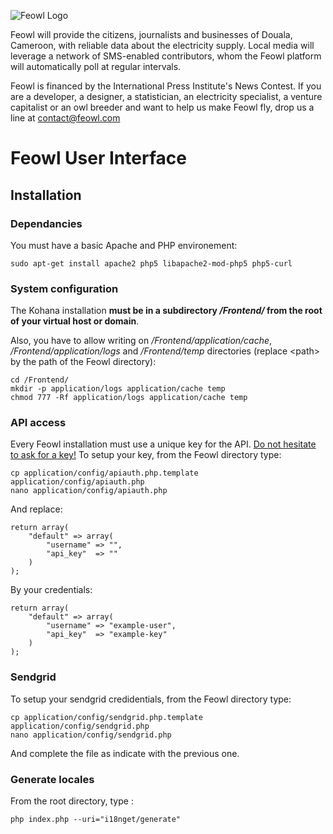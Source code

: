 ![Feowl Logo](http://www.feowl.com/comingsoon/assets/feowl_150px.png)

Feowl will provide the citizens, journalists and businesses of Douala, Cameroon, with reliable data about the electricity supply. Local media will leverage a network of SMS-enabled contributors, whom the Feowl platform will automatically poll at regular intervals.

Feowl is financed by the International Press Institute's News Contest.
If you are a developer, a designer, a statistician, an electricity specialist, a venture capitalist or an owl breeder and want to help us make Feowl fly, drop us a line at contact@feowl.com

# Feowl User Interface
## Installation
### Dependancies
You must have a basic Apache and PHP environement:

	sudo apt-get install apache2 php5 libapache2-mod-php5 php5-curl

### System configuration
The Kohana installation <b>must be in a subdirectory <em>/Frontend/</em> from the root of your virtual host or domain</b>.

Also, you have to allow writing on <em>/Frontend/application/cache</em>, <em>/Frontend/application/logs</em> and <em>/Frontend/temp</em> directories (replace 	&lt;path> by the path of the Feowl directory):

	cd /Frontend/
	mkdir -p application/logs application/cache temp
	chmod 777 -Rf application/logs application/cache temp

### API access
Every Feowl installation must use a unique key for the API. [Do not hesitate to ask for a key!](mailto:contact@feowl.com)
To setup your key, from the Feowl directory type:

	cp application/config/apiauth.php.template application/config/apiauth.php
	nano application/config/apiauth.php
	
And replace:

	return array(
		"default" => array(
			"username" => "",
			"api_key"  => ""
		)
	);
	
By your credentials:

	return array(
		"default" => array(
			"username" => "example-user",
			"api_key"  => "example-key"
		)
	);

### Sendgrid
To setup your sendgrid credidentials, from the Feowl directory type:

	cp application/config/sendgrid.php.template application/config/sendgrid.php
	nano application/config/sendgrid.php

And complete the file as indicate with the previous one.


### Generate locales
From the root directory, type :

	php index.php --uri="i18nget/generate"
